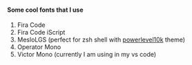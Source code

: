 #### Some cool fonts that I use

1. Fira Code
2. Fira Code iScript
3. MesloLGS (perfect for zsh shell with [powerlevel10k](https://github.com/romkatv/powerlevel10k) theme)
4. Operator Mono
5. Victor Mono (currently I am using in my vs code)
